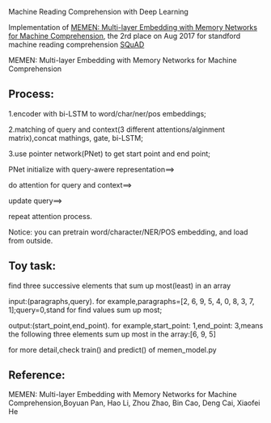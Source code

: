 Machine Reading Comprehension with Deep Learning

Implementation of <a href='https://arxiv.org/pdf/1707.09098.pdf'>MEMEN: Multi-layer Embedding with Memory Networks for Machine Comprehension</a>, the 2rd place on Aug 2017 for standford machine reading comprehension <a href='https://rajpurkar.github.io/SQuAD-explorer/'>SQuAD</a>


MEMEN: Multi-layer Embedding with Memory Networks for Machine Comprehension 

Process: 
--------------------------------------------------------------------------------------------------------------
1.encoder with bi-LSTM to word/char/ner/pos embeddings; 

2.matching of query and context(3 different attentions/alginment matrix),concat mathings, gate, bi-LSTM; 

3.use pointer network(PNet) to get start point and end point; 

PNet initialize with query-awere representation==>

do attention for query and context==>

update query==> 

repeat attention process. 

Notice: you can pretrain word/character/NER/POS embedding, and load from outside.


Toy task: 
--------------------------------------------------------------------------------------------------------------
find three successive elements that sum up most(least) in an array

input:(paragraphs,query). for example,paragraphs=[2, 6, 9, 5, 4, 0, 8, 3, 7, 1];query=0,stand for find values sum up most;

output:(start_point,end_point). for example,start_point: 1,end_point: 3,means the following three elements sum up most in the array:[6, 9, 5]

for more detail,check train() and predict() of memen_model.py

Reference:
--------------------------------------------------------------------------------------------------------------
MEMEN: Multi-layer Embedding with Memory Networks for Machine Comprehension,Boyuan Pan, Hao Li, Zhou Zhao, Bin Cao, Deng Cai, Xiaofei He



